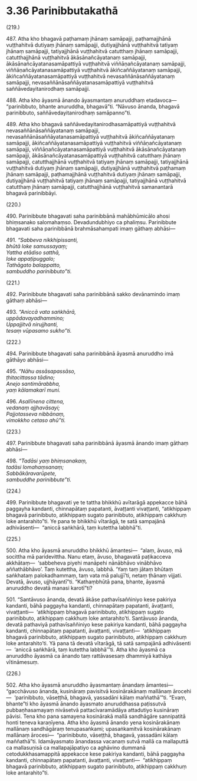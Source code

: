 

# 3.36 Parinibbutakathā



(219.)

487\. Atha kho bhagavā paṭhamaṃ jhānaṃ samāpajji, paṭhamajjhānā vuṭṭhahitvā dutiyaṃ jhānaṃ samāpajji, dutiyajjhānā vuṭṭhahitvā tatiyaṃ jhānaṃ samāpajji, tatiyajjhānā vuṭṭhahitvā catutthaṃ jhānaṃ samāpajji, catutthajjhānā vuṭṭhahitvā ākāsānañcāyatanaṃ samāpajji, ākāsānañcāyatanasamāpattiyā vuṭṭhahitvā viññāṇañcāyatanaṃ samāpajji, viññāṇañcāyatanasamāpattiyā vuṭṭhahitvā ākiñcaññāyatanaṃ samāpajji, ākiñcaññāyatanasamāpattiyā vuṭṭhahitvā nevasaññānāsaññāyatanaṃ samāpajji, nevasaññānāsaññāyatanasamāpattiyā vuṭṭhahitvā saññāvedayitanirodhaṃ samāpajji.

488\. Atha kho āyasmā ānando āyasmantaṃ anuruddhaṃ etadavoca—  “parinibbuto, bhante anuruddha, bhagavā”ti. “Nāvuso ānanda, bhagavā parinibbuto, saññāvedayitanirodhaṃ samāpanno”ti.

489\. Atha kho bhagavā saññāvedayitanirodhasamāpattiyā vuṭṭhahitvā nevasaññānāsaññāyatanaṃ samāpajji, nevasaññānāsaññāyatanasamāpattiyā vuṭṭhahitvā ākiñcaññāyatanaṃ samāpajji, ākiñcaññāyatanasamāpattiyā vuṭṭhahitvā viññāṇañcāyatanaṃ samāpajji, viññāṇañcāyatanasamāpattiyā vuṭṭhahitvā ākāsānañcāyatanaṃ samāpajji, ākāsānañcāyatanasamāpattiyā vuṭṭhahitvā catutthaṃ jhānaṃ samāpajji, catutthajjhānā vuṭṭhahitvā tatiyaṃ jhānaṃ samāpajji, tatiyajjhānā vuṭṭhahitvā dutiyaṃ jhānaṃ samāpajji, dutiyajjhānā vuṭṭhahitvā paṭhamaṃ jhānaṃ samāpajji, paṭhamajjhānā vuṭṭhahitvā dutiyaṃ jhānaṃ samāpajji, dutiyajjhānā vuṭṭhahitvā tatiyaṃ jhānaṃ samāpajji, tatiyajjhānā vuṭṭhahitvā catutthaṃ jhānaṃ samāpajji, catutthajjhānā vuṭṭhahitvā samanantarā bhagavā parinibbāyi.

(220.)

490\. Parinibbute bhagavati saha parinibbānā mahābhūmicālo ahosi bhiṃsanako salomahaṃso. Devadundubhiyo ca phaliṃsu. Parinibbute bhagavati saha parinibbānā brahmāsahampati imaṃ gāthaṃ abhāsi—

491\. _“Sabbeva nikkhipissanti,_  
_bhūtā loke samussayaṃ;_  
_Yattha etādiso satthā,_  
_loke appaṭipuggalo;_  
_Tathāgato balappatto,_  
_sambuddho parinibbuto”ti._  


(221.)

492\. Parinibbute bhagavati saha parinibbānā sakko devānamindo imaṃ gāthaṃ abhāsi—

493\. _“Aniccā vata saṅkhārā,_  
_uppādavayadhammino;_  
_Uppajjitvā nirujjhanti,_  
_tesaṃ vūpasamo sukho”ti._  


(222.)

494\. Parinibbute bhagavati saha parinibbānā āyasmā anuruddho imā gāthāyo abhāsi—

495\. _“Nāhu assāsapassāso,_  
_ṭhitacittassa tādino;_  
_Anejo santimārabbha,_  
_yaṃ kālamakarī muni._  


496\. _Asallīnena cittena,_  
_vedanaṃ ajjhavāsayi;_  
_Pajjotasseva nibbānaṃ,_  
_vimokkho cetaso ahū”ti._  


(223.)

497\. Parinibbute bhagavati saha parinibbānā āyasmā ānando imaṃ gāthaṃ abhāsi—

498\. _“Tadāsi yaṃ bhiṃsanakaṃ,_  
_tadāsi lomahaṃsanaṃ;_  
_Sabbākāravarūpete,_  
_sambuddhe parinibbute”ti._  


(224.)

499\. Parinibbute bhagavati ye te tattha bhikkhū avītarāgā appekacce bāhā paggayha kandanti, chinnapātaṃ papatanti, āvaṭṭanti vivaṭṭanti, “atikhippaṃ bhagavā parinibbuto, atikhippaṃ sugato parinibbuto, atikhippaṃ cakkhuṃ loke antarahito”ti. Ye pana te bhikkhū vītarāgā, te satā sampajānā adhivāsenti—  “aniccā saṅkhārā, taṃ kutettha labbhā”ti.

(225.)

500\. Atha kho āyasmā anuruddho bhikkhū āmantesi—  “alaṃ, āvuso, mā socittha mā paridevittha. Nanu etaṃ, āvuso, bhagavatā paṭikacceva akkhātaṃ—  ‘sabbeheva piyehi manāpehi nānābhāvo vinābhāvo aññathābhāvo’. Taṃ kutettha, āvuso, labbhā. ‘Yaṃ taṃ jātaṃ bhūtaṃ saṅkhataṃ palokadhammaṃ, taṃ vata mā palujjī’ti, netaṃ ṭhānaṃ vijjati. Devatā, āvuso, ujjhāyantī”ti. “Kathaṃbhūtā pana, bhante, āyasmā anuruddho devatā manasi karotī”ti?

501\. “Santāvuso ānanda, devatā ākāse pathavīsaññiniyo kese pakiriya kandanti, bāhā paggayha kandanti, chinnapātaṃ papatanti, āvaṭṭanti, vivaṭṭanti—  ‘atikhippaṃ bhagavā parinibbuto, atikhippaṃ sugato parinibbuto, atikhippaṃ cakkhuṃ loke antarahito’ti. Santāvuso ānanda, devatā pathaviyā pathavīsaññiniyo kese pakiriya kandanti, bāhā paggayha kandanti, chinnapātaṃ papatanti, āvaṭṭanti, vivaṭṭanti—  ‘atikhippaṃ bhagavā parinibbuto, atikhippaṃ sugato parinibbuto, atikhippaṃ cakkhuṃ loke antarahito’ti. Yā pana tā devatā vītarāgā, tā satā sampajānā adhivāsenti—  ‘aniccā saṅkhārā, taṃ kutettha labbhā’”ti. Atha kho āyasmā ca anuruddho āyasmā ca ānando taṃ rattāvasesaṃ dhammiyā kathāya vītināmesuṃ.

(226.)

502\. Atha kho āyasmā anuruddho āyasmantaṃ ānandaṃ āmantesi—  “gacchāvuso ānanda, kusināraṃ pavisitvā kosinārakānaṃ mallānaṃ ārocehi—  ‘parinibbuto, vāseṭṭhā, bhagavā, yassadāni kālaṃ maññathā’”ti. “Evaṃ, bhante”ti kho āyasmā ānando āyasmato anuruddhassa paṭissutvā pubbaṇhasamayaṃ nivāsetvā pattacīvaramādāya attadutiyo kusināraṃ pāvisi. Tena kho pana samayena kosinārakā mallā sandhāgāre sannipatitā honti teneva karaṇīyena. Atha kho āyasmā ānando yena kosinārakānaṃ mallānaṃ sandhāgāraṃ tenupasaṅkami; upasaṅkamitvā kosinārakānaṃ mallānaṃ ārocesi—  “parinibbuto, vāseṭṭhā, bhagavā, yassadāni kālaṃ maññathā”ti. Idamāyasmato ānandassa vacanaṃ sutvā mallā ca mallaputtā ca mallasuṇisā ca mallapajāpatiyo ca aghāvino dummanā cetodukkhasamappitā appekacce kese pakiriya kandanti, bāhā paggayha kandanti, chinnapātaṃ papatanti, āvaṭṭanti, vivaṭṭanti—  “atikhippaṃ bhagavā parinibbuto, atikhippaṃ sugato parinibbuto, atikhippaṃ cakkhuṃ loke antarahito”ti.



